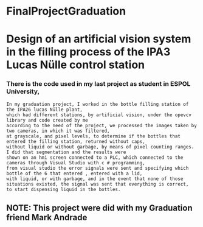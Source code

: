# FinalProjectGraduation
# Design of an artificial vision system in the filling process of the IPA3 Lucas Nülle control station

### There is the code used in my last project as student in ESPOL University, 

    In my graduation project, I worked in the bottle filling station of the IPA26 lucas Nülle plant, 
    which had different stations, by artificial vision, under the opevcv library and code created by me 
    according to the need of the project, we processed the images taken by two cameras, in which it was filtered, 
    at grayscale, and pixel levels, to determine if the bottles that entered the filling station, returned without caps, 
    without liquid or without garbage, by means of pixel counting ranges. I did that segmentation and the results were 
    shown on an hmi screen connected to a PLC, which connected to the cameras through Visual Studio with c # programming, 
    from visual studio the error signals were sent and specifying which bottle of the 6 that entered , entered with a lid, 
    with liquid, or with garbage, and in the event that none of those situations existed, the signal was sent that everything is correct, 
    to start dispensing liquid in the bottles.

## NOTE: This project were did with my Graduation friend Mark Andrade
